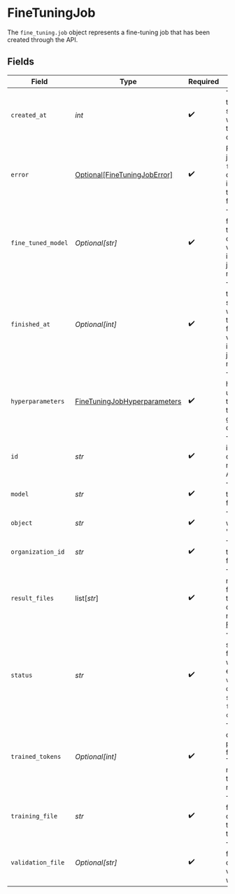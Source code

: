 # FineTuningJob

The `fine_tuning.job` object represents a fine-tuning job that has been created through the API.



## Fields

| Field                                                                                                                                                    | Type                                                                                                                                                     | Required                                                                                                                                                 | Description                                                                                                                                              | Example                                                                                                                                                  |
| -------------------------------------------------------------------------------------------------------------------------------------------------------- | -------------------------------------------------------------------------------------------------------------------------------------------------------- | -------------------------------------------------------------------------------------------------------------------------------------------------------- | -------------------------------------------------------------------------------------------------------------------------------------------------------- | -------------------------------------------------------------------------------------------------------------------------------------------------------- |
| `created_at`                                                                                                                                             | *int*                                                                                                                                                    | :heavy_check_mark:                                                                                                                                       | The Unix timestamp (in seconds) for when the fine-tuning job was created.                                                                                |                                                                                                                                                          |
| `error`                                                                                                                                                  | [Optional[FineTuningJobError]](../../models/shared/finetuningjoberror.md)                                                                                | :heavy_check_mark:                                                                                                                                       | For fine-tuning jobs that have `failed`, this will contain more information on the cause of the failure.                                                 |                                                                                                                                                          |
| `fine_tuned_model`                                                                                                                                       | *Optional[str]*                                                                                                                                          | :heavy_check_mark:                                                                                                                                       | The name of the fine-tuned model that is being created. The value will be null if the fine-tuning job is still running.                                  |                                                                                                                                                          |
| `finished_at`                                                                                                                                            | *Optional[int]*                                                                                                                                          | :heavy_check_mark:                                                                                                                                       | The Unix timestamp (in seconds) for when the fine-tuning job was finished. The value will be null if the fine-tuning job is still running.               |                                                                                                                                                          |
| `hyperparameters`                                                                                                                                        | [FineTuningJobHyperparameters](../../models/shared/finetuningjobhyperparameters.md)                                                                      | :heavy_check_mark:                                                                                                                                       | The hyperparameters used for the fine-tuning job. See the [fine-tuning guide](/docs/guides/fine-tuning) for more details.                                |                                                                                                                                                          |
| `id`                                                                                                                                                     | *str*                                                                                                                                                    | :heavy_check_mark:                                                                                                                                       | The object identifier, which can be referenced in the API endpoints.                                                                                     |                                                                                                                                                          |
| `model`                                                                                                                                                  | *str*                                                                                                                                                    | :heavy_check_mark:                                                                                                                                       | The base model that is being fine-tuned.                                                                                                                 |                                                                                                                                                          |
| `object`                                                                                                                                                 | *str*                                                                                                                                                    | :heavy_check_mark:                                                                                                                                       | The object type, which is always "fine_tuning.job".                                                                                                      |                                                                                                                                                          |
| `organization_id`                                                                                                                                        | *str*                                                                                                                                                    | :heavy_check_mark:                                                                                                                                       | The organization that owns the fine-tuning job.                                                                                                          |                                                                                                                                                          |
| `result_files`                                                                                                                                           | list[*str*]                                                                                                                                              | :heavy_check_mark:                                                                                                                                       | The compiled results file ID(s) for the fine-tuning job. You can retrieve the results with the [Files API](/docs/api-reference/files/retrieve-contents). | file-abc123                                                                                                                                              |
| `status`                                                                                                                                                 | *str*                                                                                                                                                    | :heavy_check_mark:                                                                                                                                       | The current status of the fine-tuning job, which can be either `validating_files`, `queued`, `running`, `succeeded`, `failed`, or `cancelled`.           |                                                                                                                                                          |
| `trained_tokens`                                                                                                                                         | *Optional[int]*                                                                                                                                          | :heavy_check_mark:                                                                                                                                       | The total number of billable tokens processed by this fine-tuning job. The value will be null if the fine-tuning job is still running.                   |                                                                                                                                                          |
| `training_file`                                                                                                                                          | *str*                                                                                                                                                    | :heavy_check_mark:                                                                                                                                       | The file ID used for training. You can retrieve the training data with the [Files API](/docs/api-reference/files/retrieve-contents).                     |                                                                                                                                                          |
| `validation_file`                                                                                                                                        | *Optional[str]*                                                                                                                                          | :heavy_check_mark:                                                                                                                                       | The file ID used for validation. You can retrieve the validation results with the [Files API](/docs/api-reference/files/retrieve-contents).              |                                                                                                                                                          |